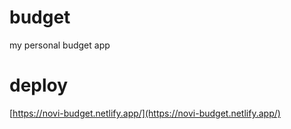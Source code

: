 # budget
my personal budget app

# deploy
[https://novi-budget.netlify.app/](https://novi-budget.netlify.app/)
